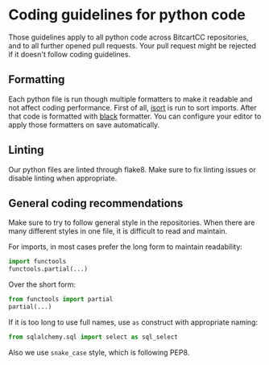 # Coding guidelines for python code

Those guidelines apply to all python code across BitcartCC repositories, and to all further opened pull requests.
Your pull request might be rejected if it doesn't follow coding guidelines.

## Formatting

Each python file is run though multiple formatters to make it readable and not affect coding performance.
First of all, [isort](https://pypi.org/project/isort) is run to sort imports.
After that code is formatted with [black](https://pypi.org/project/black) formatter.
You can configure your editor to apply those formatters on save automatically.

## Linting

Our python files are linted through flake8.
Make sure to fix linting issues or disable linting when appropriate.

## General coding recommendations

Make sure to try to follow general style in the repositories. When there are many different styles in one file, it is difficult to read and maintain. 

For imports, in most cases prefer the long form to maintain readability:

```python
import functools
functools.partial(...)
```

Over the short form:

```python
from functools import partial
partial(...)
```

If it is too long to use full names, use `as` construct with appropriate naming:

```python
from sqlalchemy.sql import select as sql_select
```

Also we use `snake_case` style, which is following PEP8.